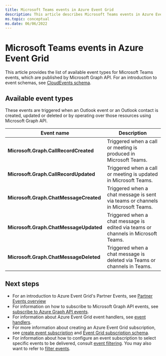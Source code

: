 ```yaml
---
title: Microsoft Teams events in Azure Event Grid
description: This article describes Microsoft Teams events in Azure Event Grid.
ms.topic: conceptual
ms.date: 06/06/2022
---
```


# Microsoft Teams events in Azure Event Grid

This article provides the list of available event types for Microsoft Teams events, which are published by Microsoft Graph API. For an introduction to event schemas, see [CloudEvents schema](cloud-event-schema.md). 

## Available event types
These events are triggered when an Outlook event or an Outlook contact is created, updated or deleted or by operating over those resources using Microsoft Graph API. 

 | Event name | Description |
 | ---------- | ----------- |
 | **Microsoft.Graph.CallRecordCreated** | Triggered when a call or meeting is produced in Microsoft Teams. |
 | **Microsoft.Graph.CallRecordUpdated** | Triggered when a call or meeting is updated in Microsoft Teams.  |
 | **Microsoft.Graph.ChatMessageCreated** | Triggered when a chat message is sent via teams or channels in Microsoft Teams. |
 | **Microsoft.Graph.ChatMessageUpdated** | Triggered when a chat message is edited via teams or channels in Microsoft Teams.  |
 | **Microsoft.Graph.ChatMessageDeleted** | Triggered when a chat message is deleted via Teams or channels in Teams. |


## Next steps

* For an introduction to Azure Event Grid's Partner Events, see [Partner Events overview](partner-events-overview.md)
* For information on how to subscribe to Microsoft Graph API events, see [subscribe to Azure Graph API events](subscribe-to-graph-api-events.md).
* For information about Azure Event Grid event handlers, see [event handlers](event-handlers.md).
* For more information about creating an Azure Event Grid subscription, see [create event subscription](subscribe-through-portal.md#create-event-subscriptions) and [Event Grid subscription schema](subscription-creation-schema.md).
* For information about how to configure an event subscription to select specific events to be delivered, consult [event filtering](event-filtering.md). You may also want to refer to [filter events](how-to-filter-events.md).
